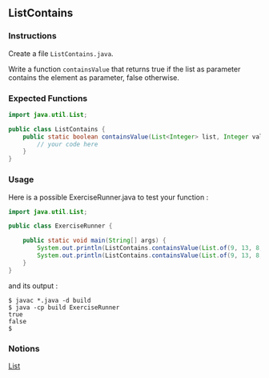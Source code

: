 ## ListContains

### Instructions

Create a file `ListContains.java`.

Write a function `containsValue` that returns true if the list as parameter contains the element as parameter, false otherwise.

### Expected Functions

```java
import java.util.List;

public class ListContains {
    public static boolean containsValue(List<Integer> list, Integer value) {
        // your code here
    }
}
```

### Usage

Here is a possible ExerciseRunner.java to test your function :

```java
import java.util.List;

public class ExerciseRunner {

    public static void main(String[] args) {
        System.out.println(ListContains.containsValue(List.of(9, 13, 8, 23, 1, 0, 89), 8));
        System.out.println(ListContains.containsValue(List.of(9, 13, 8, 23, 1, 0, 89), 10));
    }
}
```

and its output :

```shell
$ javac *.java -d build
$ java -cp build ExerciseRunner
true
false
$
```

### Notions

[List](https://docs.oracle.com/en/java/javase/17/docs/api/java.base/java/util/List.html)